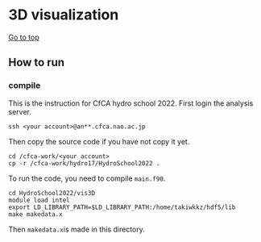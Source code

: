 # 3D visualization

[Go to top](../README.md)  

## How to run

### compile 
This is the instruction for CfCA hydro school 2022. First login the analysis server.

    ssh <your account>@an**.cfca.nao.ac.jp
    
Then copy the source code if you have not copy it yet.

    cd /cfca-work/<your account>
    cp -r /cfca-work/hydro17/HydroSchool2022 .
To run the code, you need to compile `main.f90`.
    
    cd HydroSchool2022/vis3D
    module load intel
    export LD_LIBRARY_PATH=$LD_LIBRARY_PATH:/home/takiwkkz/hdf5/lib
    make makedata.x
    
Then `makedata.x`is made in this directory.

